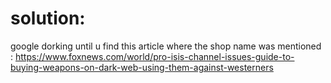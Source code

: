 # solution: 

google dorking until u find this article where the shop name was mentioned : https://www.foxnews.com/world/pro-isis-channel-issues-guide-to-buying-weapons-on-dark-web-using-them-against-westerners
